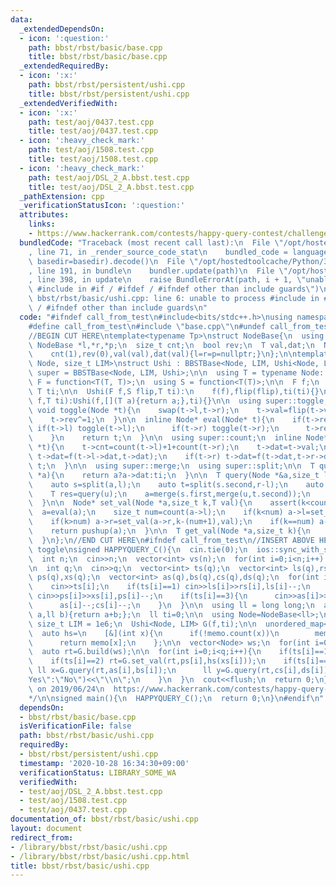```yaml
---
data:
  _extendedDependsOn:
  - icon: ':question:'
    path: bbst/rbst/basic/base.cpp
    title: bbst/rbst/basic/base.cpp
  _extendedRequiredBy:
  - icon: ':x:'
    path: bbst/rbst/persistent/ushi.cpp
    title: bbst/rbst/persistent/ushi.cpp
  _extendedVerifiedWith:
  - icon: ':x:'
    path: test/aoj/0437.test.cpp
    title: test/aoj/0437.test.cpp
  - icon: ':heavy_check_mark:'
    path: test/aoj/1508.test.cpp
    title: test/aoj/1508.test.cpp
  - icon: ':heavy_check_mark:'
    path: test/aoj/DSL_2_A.bbst.test.cpp
    title: test/aoj/DSL_2_A.bbst.test.cpp
  _pathExtension: cpp
  _verificationStatusIcon: ':question:'
  attributes:
    links:
    - https://www.hackerrank.com/contests/happy-query-contest/challenges/range-sorting-query
  bundledCode: "Traceback (most recent call last):\n  File \"/opt/hostedtoolcache/Python/3.9.0/x64/lib/python3.9/site-packages/onlinejudge_verify/documentation/build.py\"\
    , line 71, in _render_source_code_stat\n    bundled_code = language.bundle(stat.path,\
    \ basedir=basedir).decode()\n  File \"/opt/hostedtoolcache/Python/3.9.0/x64/lib/python3.9/site-packages/onlinejudge_verify/languages/cplusplus.py\"\
    , line 191, in bundle\n    bundler.update(path)\n  File \"/opt/hostedtoolcache/Python/3.9.0/x64/lib/python3.9/site-packages/onlinejudge_verify/languages/cplusplus_bundle.py\"\
    , line 398, in update\n    raise BundleErrorAt(path, i + 1, \"unable to process\
    \ #include in #if / #ifdef / #ifndef other than include guards\")\nonlinejudge_verify.languages.cplusplus_bundle.BundleErrorAt:\
    \ bbst/rbst/basic/ushi.cpp: line 6: unable to process #include in #if / #ifdef\
    \ / #ifndef other than include guards\n"
  code: "#ifndef call_from_test\n#include<bits/stdc++.h>\nusing namespace std;\n\n\
    #define call_from_test\n#include \"base.cpp\"\n#undef call_from_test\n\n#endif\n\
    //BEGIN CUT HERE\ntemplate<typename Tp>\nstruct NodeBase{\n  using T = Tp;\n \
    \ NodeBase *l,*r,*p;\n  size_t cnt;\n  bool rev;\n  T val,dat;\n  NodeBase(T val):\n\
    \    cnt(1),rev(0),val(val),dat(val){l=r=p=nullptr;}\n};\n\ntemplate<typename\
    \ Node, size_t LIM>\nstruct Ushi : BBSTBase<Node, LIM, Ushi<Node, LIM>>{\n  using\
    \ super = BBSTBase<Node, LIM, Ushi>;\n\n  using T = typename Node::T;\n  using\
    \ F = function<T(T, T)>;\n  using S = function<T(T)>;\n\n  F f;\n  S flip;\n \
    \ T ti;\n\n  Ushi(F f,S flip,T ti):\n    f(f),flip(flip),ti(ti){}\n\n  Ushi(F\
    \ f,T ti):Ushi(f,[](T a){return a;},ti){}\n\n  using super::toggle;\n  inline\
    \ void toggle(Node *t){\n    swap(t->l,t->r);\n    t->val=flip(t->val);\n    t->dat=flip(t->dat);\n\
    \    t->rev^=1;\n  }\n\n  inline Node* eval(Node* t){\n    if(t->rev){\n     \
    \ if(t->l) toggle(t->l);\n      if(t->r) toggle(t->r);\n      t->rev=false;\n\
    \    }\n    return t;\n  }\n\n  using super::count;\n  inline Node* pushup(Node\
    \ *t){\n    t->cnt=count(t->l)+1+count(t->r);\n    t->dat=t->val;\n    if(t->l)\
    \ t->dat=f(t->l->dat,t->dat);\n    if(t->r) t->dat=f(t->dat,t->r->dat);\n    return\
    \ t;\n  }\n\n  using super::merge;\n  using super::split;\n\n  T query(const Node\
    \ *a){\n    return a?a->dat:ti;\n  }\n\n  T query(Node *&a,size_t l,size_t r){\n\
    \    auto s=split(a,l);\n    auto t=split(s.second,r-l);\n    auto u=t.first;\n\
    \    T res=query(u);\n    a=merge(s.first,merge(u,t.second));\n    return res;\n\
    \  }\n\n  Node* set_val(Node *a,size_t k,T val){\n    assert(k<count(a));\n  \
    \  a=eval(a);\n    size_t num=count(a->l);\n    if(k<num) a->l=set_val(a->l,k,val);\n\
    \    if(k>num) a->r=set_val(a->r,k-(num+1),val);\n    if(k==num) a->val=val;\n\
    \    return pushup(a);\n  }\n\n  T get_val(Node *a,size_t k){\n    return super::find_by_order(a,k)->val;\n\
    \  }\n};\n//END CUT HERE\n#ifndef call_from_test\n//INSERT ABOVE HERE\n\n// test\
    \ toggle\nsigned HAPPYQUERY_C(){\n  cin.tie(0);\n  ios::sync_with_stdio(0);\n\n\
    \  int n;\n  cin>>n;\n  vector<int> vs(n);\n  for(int i=0;i<n;i++) cin>>vs[i];\n\
    \n  int q;\n  cin>>q;\n  vector<int> ts(q);\n  vector<int> ls(q),rs(q);\n  vector<int>\
    \ ps(q),xs(q);\n  vector<int> as(q),bs(q),cs(q),ds(q);\n  for(int i=0;i<q;i++){\n\
    \    cin>>ts[i];\n    if(ts[i]==1) cin>>ls[i]>>rs[i],ls[i]--;\n    if(ts[i]==2)\
    \ cin>>ps[i]>>xs[i],ps[i]--;\n    if(ts[i]==3){\n      cin>>as[i]>>bs[i]>>cs[i]>>ds[i];\n\
    \      as[i]--;cs[i]--;\n    }\n  }\n\n  using ll = long long;\n  auto f=[](ll\
    \ a,ll b){return a+b;};\n  ll ti=0;\n\n  using Node=NodeBase<ll>;\n  constexpr\
    \ size_t LIM = 1e6;\n  Ushi<Node, LIM> G(f,ti);\n\n  unordered_map<int, ll> memo;\n\
    \  auto hs=\n    [&](int x){\n      if(!memo.count(x))\n        memo[x]=G.xor128();\n\
    \      return memo[x];\n    };\n\n  vector<Node> ws;\n  for(int i=0;i<n;i++) ws.emplace_back(hs(vs[i]));\n\
    \  auto rt=G.build(ws);\n\n  for(int i=0;i<q;i++){\n    if(ts[i]==1) rt=G.toggle(rt,ls[i],rs[i]);\n\
    \    if(ts[i]==2) rt=G.set_val(rt,ps[i],hs(xs[i]));\n    if(ts[i]==3){\n     \
    \ ll x=G.query(rt,as[i],bs[i]);\n      ll y=G.query(rt,cs[i],ds[i]);\n      cout<<(x==y?\"\
    Yes\":\"No\")<<\"\\n\";\n    }\n  }\n  cout<<flush;\n  return 0;\n}\n/*\n  verified\
    \ on 2019/06/24\n  https://www.hackerrank.com/contests/happy-query-contest/challenges/range-sorting-query\n\
    */\n\nsigned main(){\n  HAPPYQUERY_C();\n  return 0;\n}\n#endif\n"
  dependsOn:
  - bbst/rbst/basic/base.cpp
  isVerificationFile: false
  path: bbst/rbst/basic/ushi.cpp
  requiredBy:
  - bbst/rbst/persistent/ushi.cpp
  timestamp: '2020-10-28 16:34:30+09:00'
  verificationStatus: LIBRARY_SOME_WA
  verifiedWith:
  - test/aoj/DSL_2_A.bbst.test.cpp
  - test/aoj/1508.test.cpp
  - test/aoj/0437.test.cpp
documentation_of: bbst/rbst/basic/ushi.cpp
layout: document
redirect_from:
- /library/bbst/rbst/basic/ushi.cpp
- /library/bbst/rbst/basic/ushi.cpp.html
title: bbst/rbst/basic/ushi.cpp
---
```


